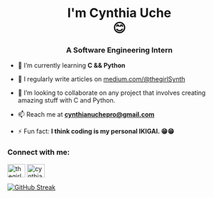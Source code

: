 
<h1 align="center">I'm Cynthia Uche <br> 😊</h1>
<h3 align="center">A Software Engineering Intern</h3>

- 🌱 I’m currently learning **C && Python**

- 📝 I regularly write articles on [medium.com/@thegirlSynth](medium.com/@thegirlSynth)

- 👯 I’m looking to collaborate on any project that involves creating amazing stuff with C and Python.

- 📫 Reach me at **cynthianuchepro@gmail.com**

- ⚡ Fun fact: **I think coding is my personal IKIGAI. 😁😁**

<h3 align="left">Connect with me:</h3>
<p align="left">
<a href="https://twitter.com/thegirlsynth" target="blank"><img align="center" src="https://raw.githubusercontent.com/rahuldkjain/github-profile-readme-generator/master/src/images/icons/Social/twitter.svg" alt="thegirlsynth" height="30" width="40" /></a>
<a href="https://www.youtube.com/c/cynthia uche" target="blank"><img align="center" src="https://raw.githubusercontent.com/rahuldkjain/github-profile-readme-generator/master/src/images/icons/Social/youtube.svg" alt="cynthia uche" height="30" width="40" /></a>
</p>

[![GitHub Streak](https://github-readme-streak-stats.herokuapp.com/?user=thegirlSynth&theme=dark)](https://git.io/streak-stats)

<!--
**thegirlSynth/thegirlSynth** is a ✨ _special_ ✨ repository because its `README.md` (this file) appears on your GitHub profile.

Here are some ideas to get you started:

- 🔭 I’m currently working on ...
- 🌱 I’m currently learning ...
- 👯 I’m looking to collaborate on ...
- 🤔 I’m looking for help with ...
- 💬 Ask me about ...
- 📫 How to reach me: ...
- 😄 Pronouns: ...
- ⚡ Fun fact: ...
-->
